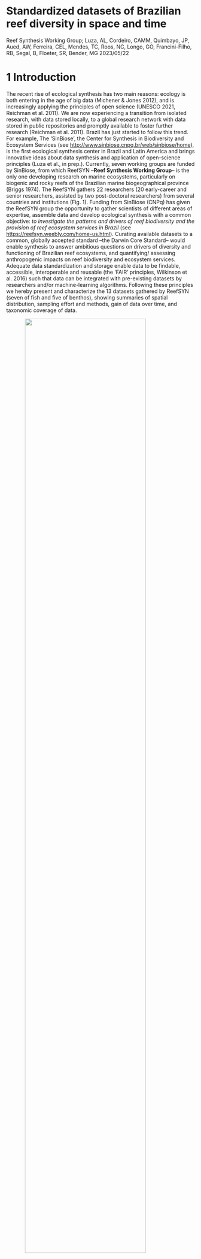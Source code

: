 Standardized datasets of Brazilian reef diversity in space and time
================
Reef Synthesis Working Group; Luza, AL, Cordeiro, CAMM, Quimbayo, JP,
Aued, AW, Ferreira, CEL, Mendes, TC, Roos, NC, Longo, GO,
Francini-Filho, RB, Segal, B, Floeter, SR, Bender, MG
2023/05/22

<!-- README.md is generated from README.Rmd. Please edit that file -->
<!-- badges: start -->
<!-- badges: end -->

# 1 Introduction

The recent rise of ecological synthesis has two main reasons: ecology is
both entering in the age of big data (Michener & Jones 2012), and is
increasingly applying the principles of open science (UNESCO 2021,
Reichman et al. 2011). We are now experiencing a transition from
isolated research, with data stored locally, to a global research
network with data stored in public repositories and promptly available
to foster further research (Reichman et al. 2011). Brazil has just
started to follow this trend. For example, The ‘SinBiose’, the Center
for Synthesis in Biodiversity and Ecosystem Services (see
<http://www.sinbiose.cnpq.br/web/sinbiose/home>), is the first
ecological synthesis center in Brazil and Latin America and brings
innovative ideas about data synthesis and application of open-science
principles (Luza et al., in prep.). Currently, seven working groups are
funded by SinBiose, from which ReefSYN –**Reef Synthesis Working
Group**– is the only one developing research on marine ecosystems,
particularly on biogenic and rocky reefs of the Brazilian marine
biogeographical province (Briggs 1974). The ReefSYN gathers 22
researchers (20 early-career and senior researchers, assisted by two
post-doctoral researchers) from several countries and institutions (Fig.
1). Funding from SinBiose (CNPq) has given the ReefSYN group the
opportunity to gather scientists of different areas of expertise,
assemble data and develop ecological synthesis with a common objective:
*to investigate the patterns and drivers of reef biodiversity and the
provision of reef ecosystem services in Brazil* (see
<https://reefsyn.weebly.com/home-us.html>). Curating available datasets
to a common, globally accepted standard –the Darwin Core Standard– would
enable synthesis to answer ambitious questions on drivers of diversity
and functioning of Brazilian reef ecosystems, and quantifying/ assessing
anthropogenic impacts on reef biodiversity and ecosystem services.
Adequate data standardization and storage enable data to be findable,
accessible, interoperable and reusable (the ‘FAIR’ principles, Wilkinson
et al. 2016) such that data can be integrated with pre-existing datasets
by researchers and/or machine-learning algorithms. Following these
principles we hereby present and characterize the 13 datasets gathered
by ReefSYN (seven of fish and five of benthos), showing summaries of
spatial distribution, sampling effort and methods, gain of data over
time, and taxonomic coverage of data.

<img src="README_files/figure-gfm/unnamed-chunk-1-1.png" width="80%" height="80%" style="display: block; margin: auto;" /><img src="README_files/figure-gfm/unnamed-chunk-1-2.png" width="80%" height="80%" style="display: block; margin: auto;" />
Fig. 1: Institutions (A) and research topics (B) explored by the ReefSYN
team members.

# 2 Methodology

## 2.1 Geographical and temporal coverage

From 2001 up to 2020, we gathered data on fish and benthic organisms
(e.g., algae, corals) in more 344 localities distributed throughout the
Brazilian coast and oceanic islands (Fig. 2, Tables 1 and 2). All these
data came from geographically replicated, large-scale and long-term
ecological monitoring research programs conducted over the last decades
in Brazil (SISBOTA-MAR, PELD-ILOC, Abrolhos Bank monitoring), and from
novel initiatives such as the monitoring of reef fish and benthos of Rio
Grande do Norte (e.g., Ross et al. 2019). The Brazilian marine
biogeographical province (Briggs, 1974; Floeter et al., 2008; Pinheiro
et al., 2018), located in Southwestern Atlantic, host reefs with mostly
turbid and nutrient-rich waters due to the sediment discharge from
several rivers that flow into the coast (Aued et al., 2018; Loiola et
al., 2019; Mies et al., 2020).Coral and rocky reefs are disposed along
more than 27 latitude degrees in the narrow continental shelf (0.91N to
27.6S latitude degrees; Fig. 3). These reefs are exposed to varied
temperature, productivity and salinity settings, producing a
north/northeast and south/southeast regionalization of the coastal
biodiversity (Cord et al., 2022; Pinheiro et al., 2018). Far from the
coast there are four oceanic islands, which host coralligenous and rocky
reefs, with high endemism levels, and a varied similarity in species
composition to that of coastal reefs (Cord et al., 2022; Pinheiro et
al., 2018). Recent analysis of spatially extensive benthic datasets
revealed clear-water reef communities occurring in the oceanic islands
and in oligotrophic waters from the Northeast region, whereas
turbid-water reef communities occurring throughout the coast (Santana et
al. 2023). The sampling effort available in the current datasets was not
evenly distributed in time. Indeed, since 2001, the number of samples
accumulated over time, as well as the number of sampled taxa (Fig. 2).
There was a notable increase in sampling effort after 2012-2013, which
is associated with the Sisbiota-Mar network, the increase in team
members, aggregation of datasets, and the total amount of financial
support derived from network cooperative efforts/partners. The
ProspeqMar project, for example, which has bioprospection and holobiotic
investigation objectives, has been an important contribution to network
maintenance from 2013 onwards. Notably, the cumulative number of
eventIDs (i.e. information associated with a sampling event–
i.e. something that occurs at a place and time– Darwin Core Task Group
(2009)) over time across the datasets show that i) there was an abrupt
increase in the number of eventIDs after 2013, mainly for benthos
(leveraged by the Sisbiota-Mar project (CNPq)), ii) large projects such
as Sisbiota-Mar and PELD ILOC have already made an effort to gather data
from previous initiatives (Krajewski & Floeter 2011), iii) there was a
nearly constant increase in the number of fish taxa over time. For
benthos, in contrast, there were years of constancy amid years of abrupt
increase in the number of identified taxa (Figs. 3 and 4), a delay
probably caused by the laboratory and computational work required to
identify these organisms.

<img src="README_files/figure-gfm/unnamed-chunk-2-1.png" width="100%" height="100%" style="display: block; margin: auto;" />
Fig. 2: Spatial distribution of fish (left) and benthos (right) sampling
sites per dataset.

## 2.2 Data description

The datasets described here represent different efforts to gather data
on reef fish and benthos along the Brazilian biogeographical province.
We hereby present 13 datasets, being eight of reef fish and five of
benthos. Three out of seven fish datasets and two out of five benthic
datasets are time series (Tables 1 and 2). The remaining datasets are
spatial snapshots (only one visit to a site) whose data were collected
over many years. There were a total of 23906 samples distributed
throughout the Brazilian biogeographic province (n=19969 for fish, and
n=3937) from 2001 to 2023. These samples were distributed in a total of
50 sites and 316 localities.

Table 1: Description of reef fish datasets.

| Dataset |         Sampling Protocol          | Samples (n) |     Scale     | Sampling area (m2) | Number of sites |    Latitude    |   Longitude    |   Years   |
|:-------:|:----------------------------------:|:-----------:|:-------------:|:------------------:|:---------------:|:--------------:|:--------------:|:---------:|
|    I    | Underwater visual survey - 20 x 2m |    4570     | Transect/plot |         40         |       20        |  -27.85, 0.92  | -48.52, -28.86 | 2001-2015 |
|   VI    |        Video plot - 2 x 1m         |     390     | Transect/plot |         2          |       12        |  -27.6, -0.87  | -48.39, -34.04 | 2009-2014 |
|   IV    | Underwater Visual Survey - 20 x 2m |    3480     | Transect/plot |         40         |        4        |  -20.53, 0.97  | -33.82, -28.86 | 2006-2019 |
|  VIII   | Underwater visual survey - 20 x 2m |     859     | Transect/plot |         40         |        7        |  -6.38, -4.72  | -36.7, -34.93  | 2016-2023 |
|    V    | Underwater visual survey - 20 x 2m |    1897     | Transect/plot |         40         |        9        | -27.84, -27.12 | -48.53, -48.33 | 2007-2021 |
|   III   | Underwater visual survey - 20 x 2m |    2159     | Transect/plot |         40         |        1        | -23.01, -22.96 | -42.04, -41.98 | 2003-2021 |
|   II    | Stationary visual survey - 4 x 2m  |    6422     | Transect/plot |         8          |        5        |  -18, -16.89   | -39.15, -38.65 | 2001-2014 |
|   VII   | Underwater visual survey - 20 x 2m |     330     | Transect/plot |         40         |        1        | -24.11, -24.1  | -45.71, -45.69 | 2013-2022 |

Table 2: number of sampling events of benthos sampling, per dataset.

| Dataset |       Sampling Protocol       | Samples (n) |   Scale    | Sampling area (m2) | Number of sites |    Latitude    |   Longitude    |   Years   |
|:-------:|:-----------------------------:|:-----------:|:----------:|:------------------:|:---------------:|:--------------:|:--------------:|:---------:|
|   XI    | Photoquadrats - 0.25 x 0.25 m |     345     | Plot/point |        0.06        |       15        |  -27.6, -0.87  | -48.39, -29.31 | 2010-2014 |
|    X    | Photoquadrats - 0.66 x 0.75 m |     24      | Plot/point |        0.50        |        7        |  -24.29, 0.92  | -46.18, -28.86 | 2008-2018 |
|   XII   |    Photoquadrats 50 X 50cm    |    2634     | Plot/point |        0.25        |        4        |  -20.52, 0.92  | -33.82, -29.32 | 2013-2019 |
|  XIII   | Photoquadrats - 0.25 x 0.25 m |     285     | Plot/point |        0.06        |        7        |  -6.38, -4.75  | -36.69, -34.93 | 2016-2017 |
|   IX    |  Photoquadrats - 0.5 x 0.5 m  |     54      | Plot/point |        0.66        |        7        | -17.98, -16.89 | -39.15, -38.66 | 2003-2014 |
|   IX    |   Photoquadrats - 1 X 0.7 m   |     595     | Plot/point |        0.66        |        7        | -17.98, -16.89 | -39.15, -38.66 | 2003-2014 |

<!-- badges: start -->
<!-- badges: end -->

<img src="README_files/figure-gfm/unnamed-chunk-5-1.png" width="100%" height="100%" style="display: block; margin: auto;" />
Fig. 3: The number of sampling events accumulated over time for fish
(top) and benthos (bottom). One sampling event consists, for example, on
one transect deployed into a locality. The vertical segments indicate
the year in which data included in each dataset started to be collected.
The horizontal bars depict the main funding sources as follows: dark
gray bar: Sisbiota, CNPq; light gray bar: PELD, CNPq; green bar:
ReefSYN, SinBiose CNPq.Databases: I: Fish communities from the Brazilian
province; II: Abrolhos Bank monitoring/time series; III: Arraial do Cabo
(Rio de Janeiro) monitoring/time series; IV: Oceanic islands’
monitoring/time series; V: Santa Catarina monitoring/time series; VI:
Trophic interactions along the Western Atlantic; VII: Alcatrazes
monitoring/time series; VIII: Rio Grande do Norte monitoring/time
series; IX: Benthic communities’ monitoring in Abrolhos Bank; X:
Extended benthic communities from the Brazilian province; XI: Benthic
communities from the Brazilian province; XII: Benthic communities’
monitoring/time series from oceanic islands; XIII: Benthic communities
from Rio Grande do Norte.

<img src="README_files/figure-gfm/unnamed-chunk-6-1.png" width="100%" height="100%" style="display: block; margin: auto;" />
Fig. 4: Trends in the number of scientific names accumulated over time
for fish (top) and benthos (bottom). The vertical segments depict the
year in which data included in each Dataset started to be collected. The
horizontal bars depict the formal funding as follows: dark gray bar:
Sisbiota, CNPq; light gray bar: PELD, CNPq; green bar: ReefSYN, SinBiose
CNPq. Databases: I: Fish communities from the Brazilian province; II:
Abrolhos Bank monitoring/time series; III: Arraial do Cabo (Rio de
Janeiro) monitoring/time series; IV: Oceanic islands’ monitoring/time
series; V: Santa Catarina monitoring/time series; VI: Trophic
interactions along the Western Atlantic; VII: Alcatrazes monitoring/time
series; VIII: Rio Grande do Norte monitoring/time series; IX: Benthic
communities’ monitoring in Abrolhos Bank; X: Extended benthic
communities from the Brazilian province; XI: Benthic communities from
the Brazilian province; XII: Benthic communities’ monitoring/time series
from oceanic islands; XIII: Benthic communities from Rio Grande do
Norte.

# 2.3 Data sources and sampling protocol

## 2.3.1 Reef fish datasets

### 2.3.1.1 Dataset I: Fish communities from the Brazilian province

This dataset, used by Morais et al. (2017), includes fish counts and
size estimates in 4,570 transects distributed over 137 localities in 20
different sites spanning from 0° to 27°S latitude degrees (including
oceanic islands). Sampling descriptors include *Observer ID*, *site
depth*, and *date*. The geographical information (coordinates) is
indicated here at the site level (i.e., represents a set of replicates
of transects in a given time and place). The method used to sample fish
was underwater visual census (UVC) with 20 × 2m in dimension, and
samples were obtained in the austral summer from 2007 to 2011. Strip
transects performed by free or scuba diving, during which the diver
unwound a tape while identifying, counting and estimating the total
length (LT, cm) of non-cryptic fishes \>10 cm. And, while retracting the
tape, following the same procedure for benthic-associated non-cryptic
fishes \<10 cm and cryptic species (see Morais et al. 2017 for more
details). The dataset also includes data from Krajewski & Floeter
(2011).

### 2.3.1.2 Dataset II: Abrolhos Bank monitoring/time series

Fish assemblage data from the Abrolhos Bank was collected by Ronaldo
Francini-Filho from 2001 to 2014. The dataset here includes samples of
five sites and 28 localities nested within sites but not evenly
distributed in space.. The variables in this dataset are related to the
description of fish identification and abundance, measured at stationary
visual censuses (4 x 2m, 5 min). Depth of sampling varied among sites
and ranged between 2 and 15m. Benthic communities assessments were
completed at the same sites, localities and depths of fish stationary
censuses, using either point-intersect technique (four 10m-transects in
each depth and locality) or photo quadrats (10 quadrats, 0.7m2).

### 2.3.1.3 Dataset III: Arraial do Cabo (Rio de Janeiro) monitoring/time series

The data were collected by the [LECAR team](https://www.lecar.uff.br/)
from 2003 to 2021, but were annually collected only from 2014 to 2021 at
four of the 21 sites monitored. All other sites were sampled
opportunistically. Dataset includes fish species, size and abundance
recorded at 40m2 (20x2m) belt-transects in rocky reefs in Arraial do
Cabo, Rio de Janeiro. Transects were laid at different depths at,
approximately, 5m intervals according to local maximum depths, ranging
from 1 to 25m deep. Samples include data from two distinct oceanographic
domains present locally, one under strong influence of seasonal
upwelling, and another with indirect influence of the upwelling.

### 2.3.1.4 Dataset IV: Oceanic islands’ monitoring/time series

Dataset of fish recorded in the four oceanic islands of Brazil: Fernando
de Noronha Archipelago, Rocas’ Atoll, Trindade Island and Martiz Vaz
Archipelago, and Saint Peter and Saint Paul’s Archipelago. Data were
collected from 2013 to 2019, organized by Juan Quimbayo, Thiago Silveira
and Cesar Cordeiro (PELD-ILOC team) and is curated by Cesar Cordeiro.
The method used to sample fish was the underwater visual census (UVC).
These data were generated by the team of applying the same UVS protocol
(20 x 2m strip transect) described above and used by Morais et
al. (2017). Transects were laid at different depths at 5m intervals
according to local maximum depths, ranging from 3 to 25m deep.

### 2.3.1.5 Dataset V: Santa Catarina monitoring/time series

The data was collected yearly by the [LBMM team](https://lbmm.ufsc.br/),
from 2007 to 2021. Dataset includes fish species, size and abundance
recorded at 40m2 (20x2m) belt-transects in nine sites along the Santa
Catarina state coastal area. Transects were laid at different depths at,
approximately, 5m intervals according to local maximum depths, ranging
from 1 to 25m deep (Quimbayo et al. 2022).

### 2.3.1.6 Dataset VI: Trophic interactions along the Western Atlantic

This dataset, used by Longo et al. (2019), includes records of feeding
behavior of fish over the benthic community, as well interactions among
fish. These data were obtained with 1,133 unique videoplots deployed in
70 localities from 17 different sites spanning 61 degrees of latitude,
from 34°N to 27°S. Sampling descriptors include *recording time*,
*date*, *depth*, and *observed ID*. At each site, static videos were
replicated at 2 × 1 m areas positioned haphazardly on the reefs, with
5–10 m between replicates. Feeding pressure was estimated as the product
of the number of bites taken and the body mass (in kilograms) of the
fish, accounting for body size variation. Individual biomass was
obtained through length–weight relationships from the literature (Froese
& Pauly, 2016).

### 2.3.1.7 Dataset VII: Alcatrazes monitoring/time series

This dataset has been collected through the collective effort among
Instituto Chico Mendes, Centro de Biologia Marinha, Universidade de São
Paulo (CEBIMar/USP), LECAR and LBMM teams. The Alcatrazes Archipelago
(AA) is located 36 km offshore the Northern Coast of São Paulo State,
Brazil (24°06’03” S, 45°41’25” W; Fig. 1). This archipelago is composed
of one main island and 13 rocky outcrops of different size, making up 73
ha of land. The Alcatrazes monitoring program started 2013 until present
and has aimed to monitor reef fish assemblages using belt transects
(underwater visual surveys of 40 m2 (20 - 2m transects). A total of 113
species were recorded (109 identified at the level of species and four
at the level of genus) along 325 plots (belt transects). In each
transect, the divers identified, counted, and estimated the total length
(TL) of all fish species observed within a belt transect.

### 2.3.1.8 Dataset VIII: Rio Grande do Norte monitoring/time series

Data collected by Guilherme Longo and Natália C Roos in Rio Grande do
Norte, based on fishes and benthos collected in the same spatial unit. A
transect of 20x2m was used to record fishes, they also deployed 10 photo
quadrats to register benthic organisms. Data have been collected yearly
since 2016, at depths ranging from 1 to 28 m according to local depth.
These data were used in a publication by Natalia Roos [Roos et
al. 2019](https://www.int-res.com/prepress/m13005.html).

## 2.3.2 Benthic datasets

### 2.3.2.1 Dataset IX: Benthic communities’ monitoring in Abrolhos Bank

A mosaic of 15 high-resolution digital images totaling 0.7 m2
constituted each sample. Quadrats were permanently delimited by fixed
metal pins and set at random distances along a 20–50 m axis on the tops
of reef pinnacles. Relative coral cover was estimated through the
identification of organisms below 300 randomly distributed points per
quadrat (i.e., 20 points per photograph) using the Coral Point Count
with Excel Extensions software (Kohler and Gill, 2006). The counts of
benthic organisms were converted to percentages.

### 2.3.2.2 Dataset X: Extended benthic communities from the Brazilian province

This dataset was compiled by Erika Santana, Anaíde Aued, and Ronaldo
Francini-Filho, and consists of data on benthic organisms sampled in
photo quadrats deployed in several sites disposed along the coast and
oceanic islands. This dataset is complementary to the dataset of Aued et
al. (2018). Following the imaging register, image processing was done
using the Coral Point Count with Excel extensions software (CPCe v. 4.1)
(Kohler and Gill, 2006). Benthic organisms were identified at different
taxonomic levels (morphotype, species, order). Morphotypes were adapted
from Steneck and Dethier (1994) in which algae are grouped according to
morpho-anatomical characteristics. However, morphotype, bare substrate,
sediment, lost information (shade, quadrat, tape) and turf were not
included in the data because they do not represent taxonomic entities in
which DwC standards are based. The dataset originally had environmental
descriptors such as *site depth*, *month* and *year*, which were
adequate here using DwC standards. This dataset was combined with the
dataset of Aued et al. (2018) in the analysis of Santana et al. (2023).
For dataset including benthic cover categories not included here, please
contact data providers.

### 2.3.2.3 Dataset XI: Benthic communities from the Brazilian province

includes site-level cover information of ~100 benthic taxa from 3,855
photo quadrats deployed in 40 localities from 15 different sites,
spanning 0° to 27°S latitude degrees. The sampling sites indicated here
are the same from Morais et al. (2017). Benthic organisms were
identified at the lowest possible taxonomic level (i.e., morphotype,
species, order) according to constraints related to image
identification. Image processing was done using the Coral Point Count
with Excel extensions software (CPCe v. 4.1) (Kohler and Gill, 2006),
with the exception of data from Trindade island which was analysed using
the photoQuad software (Trygonis & Sini, 2012). Bare substrate,
sediment, lost information (shade, quadrat, tape) and turf were not
included in the data because they do not represent taxonomic entities in
which DwC standards are based. Sampling descriptors include *photo
quadrat ID*, *site depth*, *date* or *year* and, for some samples,
*observer ID.* The geographical information is indicated at the site
level. Six to twenty 2x1m horizontal surfaces of reef area on each depth
strata were haphazardly selected for taking photo quadrats (25 x 25 cm)
and characterized the benthic community. Each 2x1m area was set, at
least, two meters apart from each other and considered as independent
sample units.

### 2.3.2.4 Dataset XII: Benthic communities’ monitoring/time series from oceanic islands

Dataset of benthic communities recorded in the four oceanic islands of
Brazil: Fernando de Noronha Archipelago, Rocas’ Atoll, Trindade Island
and Martin Vaz Archipelago, and Saint Peter and Saint Paul’s
Archipelago. These data were collected from 2013 to 2022, organized by
Thiago Silveira and Cesar Cordeiro (PELD-ILOC team) and curated by Cesar
Cordeiro. These data were generated by the team of [PELD ILOC
project](http://peldiloc.sites.ufsc.br/), and are still being sampled
annually. As the images from 2020 to 2022 are still under analysis,
these data were not included here. The method for registering the
benthic community included three to six fixed transects (20 m) parallel
to the coastline placed at 2 m intervals. Ten to 11 (50 × 50 cm) photo
quadrats were taken at each transect in each year and locality from 2013
to 2019. Following the imaging register, image processing was done using
the Coral Point Count with Excel extensions software (CPCe v. 4.1)
(Kohler and Gill, 2006). This stage consisted on the identification of
major taxonomic, morpho-anatomical benthic groups and the estimation of
their relative cover in samples. Bare substrate, sediment, lost
information (shade, quadrat, tape), morpho-anatomical benthic groups and
turf were not included in the data because they do not represent
taxonomical entities in which DwC standards are based. Software analysis
were performed by overlaying 50 random points on each image and
identifying the organisms immediately below each point details (details
in Zamoner et al. 2021).

### 2.3.2.4 Dataset XIII: Benthic communities from Rio Grande do Norte

See 2.3.1.4

# 2.4 Data management and standardization

We strive to standardize data and follow the FAIR principles of data
science – i.e. data should be “findable”, “accessible”, “interoperable”,
and “reusable” (Wilkinson et al., 2016). Data holders supplied their
datasets to the database managers in digital format (e.g., spreadsheets,
csv files). The datasets were predominantly managed in the R Programming
Environment (R Core Team 2022).

# 2.5 Data structure

All datasets are available as a Darwin Core Archive (DwC-A), and all
fields were named compliant with Darwin Core (DwC) standards (TDWG,
2015), which includes an event core (event sampling data), occurrence
(taxonomic data), and extended measurement or fact (environmental
variables and taxa counts or cover) (Fig. 5).

<img src="dataStructure.png" width="75%" height="75%" style="display: block; margin: auto;" />
Fig. 5: ReefSYN data structure following the Darwin Core Standard.
Dataset codes in Tables 1 and 2.

# 2.6 Quality assurance/quality control procedures

- The name of all taxa were checked against the WoRMS database, using
  the R package “worrms” (World Register of Marine Species (WoRMS,
  2022)). Thus, valid scientific names were called
  “scientificNameAccepted” following the DwC standard.
- Samples were always collected by researchers or trained students.
- Sampling methods are broadly used and accepted worldwide.
- Data were checked by two data managers (A.L. Luza, C. Cordeiro) and
  questions were sent to data owners whenever necessary. The data owners
  are listed in the Author contributions’ section. Overall, main
  inconsistencies found in the datasets (and solved by contacting the
  data owners) were related with 1) region names; 2) locality names; 3)
  site names; 4) different IDs of unique sampling events; 5) format of
  sampling day, month and year; 6) Missing sampling day, month, year; 7)
  lack of geographical information; 8) misspelling of species names; 9)
  sampling unit identity (e.g., one video plot, photoquadrat).
- Data owners shared Microsoft Excel spreadsheets (“.csv”, “.xlsx”),
  often containing data in a wide format. Most data were transformed
  into a long format, organized, standardized (following the DwC
  standard) and processed using the R Programming Environment (R Core
  Team, 2022). Some modifications that could not be easily done in R,
  regarding the splitting of sample IDs, were done in Microsoft Excel.
  It consisted in dealing with eventIDs separated by different
  separators (“ \_ “,” . ” , …) and we used Excel to have more control
  on what information to get. R routines (scripts) are available at
  GitHub, together with the raw data.
- Softwares used to identify benthos were cited in the description of
  each dataset so the data user is aware of them.

# 2.7 Taxonomic coverage

General taxonomic coverage description

The seven fish datasets comprise the description of the occurrence of
307 taxa from 173 genera, 69 families and 2 classes, being them
TeleosteiandElasmobranchii. The five benthic datasets comprise the
description of the occurrence of 82 taxa, 82 genera, 68 families, 15
classes, and 4 kingdoms, being them Plantae, Animalia, Bacteria,
Chromista. Because the photographic identification does not always allow
the species level identification, the number of genera and families are
comparatively high relative to species richness. In general, the
datasets with a large spatial coverage (datasets I and X from
SISBIOTA-Mar project) showed higher taxa richness in comparison with
local monitoring (datasets IV and XI) (Fig. 6).

<img src="README_files/figure-gfm/unnamed-chunk-8-1.png" width="100%" height="100%" style="display: block; margin: auto;" />
Fig. 6: Taxa richness according to taxonomic classification in each
dataset. Column labels denote different reef fish and benthos datasets
(see Fig. 5).

# 2.8 Taxonomic coverage per dataset

## 2.8.1 Fish

*Taxonomic ranks*

Kingdom: Animalia, NA

Phylum: Chordata, NA

Class: Elasmobranchii, Teleostei, NA

Orders: Acanthuriformes, Acropomatiformes, Albuliformes, Anguilliformes,
Aulopiformes, Batrachoidiformes, Beloniformes, Blenniiformes,
Callionymiformes, Carangaria incertae sedis, Carangiformes,
Carcharhiniformes, Centrarchiformes, Clupeiformes, Dactylopteriformes,
Eupercaria incertae sedis, Gobiesociformes, Gobiiformes,
Holocentriformes, Kurtiformes, Lophiiformes, Mugiliformes, Mulliformes,
Myliobatiformes, Orectolobiformes, Ovalentaria incertae sedis,
Perciformes, Pleuronectiformes, Rhinopristiformes, Scombriformes,
Syngnathiformes, Tetraodontiformes, Torpediniformes, NA

Families: Acanthuridae, Albulidae, Antennariidae, Apogonidae,
Aulostomidae, Balistidae, Batrachoididae, Belonidae, Blenniidae,
Bothidae, Callionymidae, Carangidae, Carcharhinidae, Centropomidae,
Chaenopsidae, Chaetodontidae, Cirrhitidae, Dactylopteridae, Dasyatidae,
Diodontidae, Dorosomatidae, Echeneidae, Engraulidae, Ephippidae,
Fistulariidae, Gerreidae, Ginglymostomatidae, Gobiesocidae, Gobiidae,
Grammatidae, Gymnuridae, Haemulidae, Hemiramphidae, Holocentridae,
Kyphosidae, Labridae, Labrisomidae, Lutjanidae, Malacanthidae,
Microdesmidae, Monacanthidae, Mugilidae, Mullidae, Muraenidae,
Myliobatidae, Narcinidae, Ogcocephalidae, Ophichthidae, Opistognathidae,
Ostraciidae, Pempheridae, Pinguipedidae, Pomacanthidae, Pomacentridae,
Pomatomidae, Priacanthidae, Rachycentridae, Rhinobatidae, Scaridae,
Sciaenidae, Scombridae, Scorpaenidae, Serranidae, Sparidae,
Sphyraenidae, Syngnathidae, Synodontidae, Tetraodontidae,
Tripterygiidae, NA

Genus: Ablennes, Abudefduf, Acanthistius, Acanthostracion, Acanthurus,
Aetobatus, Ahlia, Albula, Alectis, Alphestes, Aluterus, Amblycirrhitus,
Amphichthys, Anchoviella, Anisotremus, Antennarius, Apogon, Archosargus,
Arcos, Astrapogon, Aulostomus, Azurina, Balistes, Bathygobius, Belone,
Bodianus, Bothus, Brachygenys, Calamus, Callionymus, Cantherhines,
Canthidermis, Canthigaster, Caranx, Carcharhinus, Centropomus,
Centropyge, Cephalopholis, Chaetodipterus, Chaetodon, Chilomycterus,
Chloroscombrus, Choranthias, Chromis, Clepticus, Coryphopterus,
Cosmocampus, Cryptotomus, Ctenogobius, Dactylopterus, Dasyatis,
Decapterus, Dermatolepis, Diapterus, Diodon, Diplectrum, Diplodus,
Doratonotus, Dules, Echeneis, Echidna, Elacatinus, Elagatis,
Emblemariopsis, Enchelycore, Engraulis, Enneanectes, Entomacrodus,
Epinephelus, Equetus, Eucinostomus, Eugerres, Euthynnus, Fistularia,
Gerres, Ginglymostoma, Gnatholepis, Gobioclinus, Gobiosoma,
Goblioclinus, Gramma, Gymnothorax, Gymnura, Haemulon, Halichoeres,
Harengula, Hemiramphus, Heteropriacanthus, Hippocampus, Holacanthus,
Holocentrus, Hypanus, Hypleurochilus, Hyporthodus, Hypsoblennius,
Kyphosus, Labrisomus, Lactophrys, Lutjanus, Malacanthus, Malacoctenus,
Melichthys, Micrognathus, Microgobius, Microspathodon, Mugil,
Mulloidichthys, Mullus, Muraena, Mycteroperca, Myliobatis, Myrichthys,
Myripristis, Narcine, Negaprion, Nicholsina, Ocyurus, Odontoscion,
Ogcocephalus, Ophichthus, Ophioblennius, Opistognathus, Orthopristis,
Pagrus, Parablennius, Paraclinus, Paranthias, Pareques, Pempheris,
Phaeoptyx, Pinguipes, Platybelone, Plectrypops, Pomacanthus, Pomatomus,
Porichthys, Priacanthus, Prognathodes, Pronotogrammus, Pseudobatos,
Pseudocaranx, Pseudupeneus, Ptereleotris, Rachycentron, Rhinobatos,
Rhomboplites, Rypticus, Sardinella, Sargocentron, Scartella, Scarus,
Scomberomorus, Scorpaena, Scorpaenodes, Selar, Selene, Seriola,
Serranus, Sparisoma, Sphoeroides, Sphyraena, Starksia, Stegastes,
Stephanolepis, Strongylura, Synodus, Thalassoma, Trachinotus, Upeneus,
Uraspis, Xyrichtys, Zapteryx, NA

Species: Ablennes hians, Abudefduf saxatilis, Acanthistius brasilianus,
Acanthostracion polygonium, Acanthostracion quadricornis, Acanthurus
bahianus, Acanthurus chirurgus, Acanthurus coeruleus, Acanthurus
monroviae, Aetobatus narinari, Ahlia egmontis, Albula vulpes, Alectis
ciliaris, Alphestes afer, Aluterus monoceros, Aluterus scriptus,
Amblycirrhitus pinos, Amphichthys cryptocentrus, Anchoviella
lepidentostole, Anisotremus moricandi, Anisotremus surinamensis,
Anisotremus virginicus, Antennarius multiocellatus, Apogon americanus,
Apogon pseudomaculatus, Archosargus probatocephalus, Archosargus
rhomboidalis, Arcos rhodospilus, Astrapogon puncticulatus, Aulostomus
maculatus, Aulostomus strigosus, Azurina multilineata, Balistes
capriscus, Balistes vetula, Bathygobius soporator, Belone belone,
Bodianus insularis, Bodianus pulchellus, Bodianus rufus, Bothus lunatus,
Bothus ocellatus, Brachygenys chrysargyreum, Calamus calamus, Calamus
penna, Callionymus bairdi, Cantherhines macrocerus, Cantherhines pullus,
Canthidermis maculata, Canthidermis sufflamen, Canthigaster figueiredoi,
Caranx bartholomaei, Caranx crysos, Caranx hippos, Caranx latus, Caranx
lugubris, Caranx ruber, Carcharhinus perezi, Carcharhinus perezii,
Centropomus parallelus, Centropomus undecimalis, Centropyge
aurantonotus, Cephalopholis fulva, Chaetodipterus faber, Chaetodon
ocellatus, Chaetodon sedentarius, Chaetodon striatus, Chilomycterus
reticulatus, Chilomycterus spinosus, Chloroscombrus chrysurus,
Choranthias salmopunctatus, Chromis flavicauda, Chromis jubauna, Chromis
limbata, Chromis scotti, Clepticus brasiliensis, Coryphopterus dicrus,
Coryphopterus glaucofraenum, Coryphopterus thrix, Cosmocampus
albirostris, Cryptotomus roseus, Ctenogobius saepepallens, Dactylopterus
volitans, Decapterus macarellus, Decapterus punctatus, Dermatolepis
inermis, Diapterus auratus, Diodon holocanthus, Diodon hystrix,
Diplectrum formosum, Diplectrum radiale, Diplodus argenteus, Doratonotus
megalepis, Dules auriga, Echeneis naucrates, Echidna catenata,
Elacatinus figaro, Elacatinus phthirophagus, Elacatinus pridisi,
Elagatis bipinnulata, Emblemariopsis signifer, Enchelycore anatina,
Enchelycore carychroa, Enchelycore nigricans, Engraulis anchoita,
Enneanectes altivelis, Enneanectes smithi, Epinephelus adscensionis,
Epinephelus itajara, Epinephelus marginatus, Epinephelus morio, Equetus
lanceolatus, Eucinostomus argenteus, Eucinostomus lefroyi, Eucinostomus
melanopterus, Eugerres brasilianus, Euthynnus alletteratus, Fistularia
petimba, Fistularia tabacaria, Gerres cinereus, Ginglymostoma cirratum,
Gnatholepis thompsoni, Gobioclinus kalisherae, Gobiosoma hemigymnum,
Goblioclinus kalisherae, Gramma brasiliensis, Gymnothorax funebris,
Gymnothorax miliaris, Gymnothorax mordax, Gymnothorax moringa,
Gymnothorax vicinus, Gymnura altavela, Haemulon atlanticus, Haemulon
aurolineatum, Haemulon chrysargyreum, Haemulon melanurum, Haemulon
parra, Haemulon plumierii, Haemulon squamipinna, Haemulon steindachneri,
Halichoeres bivittatus, Halichoeres brasiliensis, Halichoeres
dimidiatus, Halichoeres maculipinna, Halichoeres penrosei, Halichoeres
poeyi, Halichoeres radiatus, Halichoeres rubrovirens, Halichoeres
sazimai, Harengula clupeola, Harengula jaguana, Hemiramphus
brasiliensis, Heteropriacanthus cruentatus, Hippocampus reidi,
Holacanthus ciliaris, Holacanthus tricolor, Holocentrus adscensionis,
Hypanus berthalutzae, Hypanus berthalutzea, Hypanus marianae,
Hypleurochilus brasil, Hypleurochilus fissicornis, Hypleurochilus
pseudoaequipinnis, Hyporthodus niveatus, Hypsoblennius invemar, Kyphosus
bigibbus, Kyphosus cinerascens, Kyphosus sectatrix, Kyphosus vaigiensis,
Labrisomus cricota, Labrisomus nuchipinnis, Lactophrys trigonus,
Lutjanus alexandrei, Lutjanus analis, Lutjanus apodus, Lutjanus
cyanopterus, Lutjanus griseus, Lutjanus jocu, Lutjanus synagris,
Malacanthus plumieri, Malacoctenus brunoi, Malacoctenus delalandii,
Malacoctenus lianae, Malacoctenus triangulatus, Malacoctenus zaluari,
Melichthys niger, Micrognathus crinitus, Microgobius carri,
Microspathodon chrysurus, Mugil curema, Mulloidichthys martinicus,
Mullus argentinae, Muraena melanotis, Muraena pavonina, Muraena
retifera, Mycteroperca acutirostris, Mycteroperca bonaci, Mycteroperca
interstitialis, Mycteroperca marginata, Mycteroperca microlepis,
Mycteroperca venenosa, Myliobatis goodei, Myrichthys breviceps,
Myrichthys ocellatus, Myripristis jacobus, Narcine brasiliensis,
Negaprion brevirostris, Nicholsina collettei, Nicholsina usta, Ocyurus
chrysurus, Odontoscion dentex, Ogcocephalus vespertilio, Ophichthus
ophis, Ophioblennius atlanticus, Ophioblennius macclurei, Ophioblennius
trinitatis, Opistognathus aurifrons, Orthopristis ruber, Pagrus pagrus,
Parablennius marmoreus, Parablennius pilicornis, Paraclinus spectator,
Paranthias furcifer, Pareques acuminatus, Pempheris schomburgkii,
Phaeoptyx pigmentaria, Pinguipes brasilianus, Platybelone argalus,
Plectrypops retrospinis, Pomacanthus arcuatus, Pomacanthus paru,
Pomatomus saltatrix, Porichthys porosissimus, Priacanthus arenatus,
Prognathodes brasiliensis, Prognathodes guyanensis, Prognathodes
marcellae, Prognathodes obliquus, Pronotogrammus martinicensis,
Pseudobatos horkelii, Pseudocaranx dentex, Pseudupeneus maculatus,
Ptereleotris randalli, Rachycentron canadum, Rhomboplites aurorubens,
Rypticus bistrispinus, Rypticus saponaceus, Sardinella brasiliensis,
Sargocentron bullisi, Scartella cristata, Scarus trispinosus, Scarus
zelindae, Scomberomorus brasiliensis, Scomberomorus maculatus,
Scomberomorus regalis, Scorpaena brachyptera, Scorpaena brasiliensis,
Scorpaena dispar, Scorpaena isthmensis, Scorpaena plumieri, Scorpaenodes
caribbaeus, Selar crumenophthalmus, Selene setapinnis, Selene vomer,
Seriola dumerili, Seriola lalandi, Seriola rivoliana, Serranus aliceae,
Serranus atricauda, Serranus atrobranchus, Serranus baldwini, Serranus
flaviventris, Serranus phoebe, Sparisoma amplum, Sparisoma axillare,
Sparisoma frondosum, Sparisoma radians, Sparisoma rocha, Sparisoma
tuiupiranga, Sparisoma viride, Sphoeroides greeleyi, Sphoeroides
spengleri, Sphoeroides testudineus, Sphyraena barracuda, Sphyraena
borealis, Sphyraena guachancho, Sphyraena picudilla, Sphyraena tome,
Starksia brasiliensis, Stegastes fuscus, Stegastes pictus, Stegastes
rocasensis, Stegastes sanctipauli, Stegastes variabilis, Stephanolepis
hispidus, Strongylura marina, Strongylura timucu, Synodus foetens,
Synodus intermedius, Synodus synodus, Thalassoma noronhanum, Trachinotus
falcatus, Trachinotus goodei, Trachinotus ovatus, Upeneus parvus,
Uraspis secunda, Xyrichtys novacula, Zapteryx brevirostris

## 2.8.2 Benthos

*Taxonomic ranks*

Kingdom: Animalia, Bacteria, Chromista, Plantae

Phylum: Annelida, Arthropoda, Bryozoa, Chlorophyta, Chordata, Cnidaria,
Cyanobacteria, Echinodermata, Mollusca, Ochrophyta, Porifera, Rhodophyta

Class: Anthozoa, Ascidiacea, Asteroidea, Bivalvia, Demospongiae,
Echinoidea, Florideophyceae, Gymnolaemata, Homoscleromorpha, Hydrozoa,
Ophiuroidea, Phaeophyceae, Polychaeta, Thecostraca, Ulvophyceae, NA

Orders: Actiniaria, Agelasida, Amphilepidida, Anthoathecata,
Aplousobranchia, Bryopsidales, Camarodonta, Ceramiales, Cheilostomatida,
Chondrillida, Cladophorales, Clionaida, Corallinales, Dasycladales,
Diadematoida, Dictyoceratida, Dictyotales, Ectocarpales, Fucales,
Gelidiales, Gigartinales, Halymeniales, Haplosclerida,
Homosclerophorida, Leptothecata, Malacalcyonacea, Nemaliales,
Peyssonneliales, Phlebobranchia, Poecilosclerida, Rhodymeniales,
Sabellida, Scleractinia, Stolidobranchia, Suberitida, Ulvales,
Verongiida, Zoantharia, NA

Families: Agariciidae, Agelasidae, Aglaopheniidae, Aplysinidae,
Ascidiidae, Astrangiidae, Astrocoeniidae, Bryopsidaceae,
Callyspongiidae, Carijoidae, Caulerpaceae, Champiaceae, Chondrillidae,
Cladophoraceae, Clionaidae, Codiaceae, Corallinaceae, Crambeidae,
Cystocloniaceae, Dasycladaceae, Dendrophylliidae, Diadematidae,
Dictyotaceae, Didemnidae, Echinometridae, Faviidae, Galaxauraceae,
Gelidiaceae, Gelidiellaceae, Gorgoniidae, Halimedaceae, Halymeniaceae,
Irciniidae, Lithophyllaceae, Lomentariaceae, Meandrinidae,
Mesophyllumaceae, Microcionidae, Milleporidae, Montastraeidae,
Nephtheidae, Niphatidae, Ophiotrichidae, Paramuriceidae, Parazoanthidae,
Petrosiidae, Peyssonneliaceae, Plakinidae, Plexaurellidae, Plexauridae,
Pocilloporidae, Poritidae, Pterogorgiidae, Rhizangiidae, Rhodomelaceae,
Sargassaceae, Schizoporellidae, Scytosiphonaceae, Serpulidae,
Sertulariidae, Siphonocladaceae, Sphenopidae, Styelidae, Suberitidae,
Ulvaceae, Valoniaceae, Wrangeliaceae, Zoanthidae, NA

Genus: Agaricia, Agelas, Aiolochroia, Amphimedon, Amphiroa, Aplysina,
Astrangia, Botrylloides, Bryopsis, Callyspongia, Canistrocarpus,
Carijoa, Caulerpa, Chaetomorpha, Champia, Chondrilla, Cladophora,
Clathria, Cliona, Codium, Colpomenia, Diadema, Dictyopteris,
Dictyosphaeria, Dictyota, Didemnum, Digenea, Echinometra, Favia,
Galaxaura, Gelidiella, Gelidiopsis, Gelidium, Halimeda, Halymenia,
Heterogorgia, Hypnea, Idiellana, Ircinia, Jania, Laurencia, Leptogorgia,
Lobophora, Macrorhynchia, Madracis, Meandrina, Mesophyllum, Millepora,
Monanchora, Montastraea, Muricea, Muriceopsis, Mussismilia, Neomeris,
Neospongodes, Ophiothela, Padina, Palythoa, Parazoanthus, Peyssonnelia,
Phallusia, Phyllogorgia, Plakinastrella, Plexaurella, Porites,
Protopalythoa, Pseudosuberites, Sargassum, Schizoporella, Siderastrea,
Stephanocoenia, Stypopodium, Tricleocarpa, Trididemnum, Tubastraea,
Udotea, Ulva, Valonia, Verongula, Wrangelia, Xestospongia, Zoanthus, NA

Species: Agaricia agaricites, Agaricia fragilis, Agaricia humilis,
Agelas dispar, Aiolochroia crassa, Aplysina fulva, Aplysina lactuca,
Aplysina lacunosa, Astrangia rathbuni, Astrangia solitaria, Botrylloides
nigrum, Bryopsis pennata, Callyspongia vaginalis, Canistrocarpus
cervicornis, Carijoa riisei, Caulerpa cupressoides, Caulerpa mexicana,
Caulerpa racemosa, Caulerpa verticillata, Champia parvula, Chondrilla
nucula, Cliona delitrix, Codium intertextum, Colpomenia sinuosa, Diadema
antillarum, Dictyopteris jolyana, Dictyopteris justii, Dictyopteris
plagiogramma, Dictyosphaeria versluysii, Dictyota menstrualis, Dictyota
mertensii, Didemnum perlucidum, Digenea simplex, Echinometra lucunter,
Favia gravida, Gelidiella acerosa, Gelidium floridanum, Gelidium
pusillum, Halimeda discoidea, Halimeda opuntia, Hypnea musciformis,
Idiellana pristis, Ircinia felix, Ircinia strobilina, Lobophora
variegata, Macrorhynchia philippina, Madracis decactis, Meandrina
brasiliensis, Meandrina braziliensis, Mesophyllum erubescens, Millepora
alcicornis, Millepora braziliensis, Millepora nitida, Monanchora
arbuscula, Monanchora brasiliensis, Montastraea cavernosa, Muricea
flamma, Muriceopsis sulphurea, Mussismilia braziliensis, Mussismilia
harttii, Mussismilia hispida, Mussismilia leptophylla, Neomeris
annulata, Neospongodes atlantica, Ophiothela mirabilis, Palythoa
caribaeorum, Palythoa grandiflora, Palythoa variabilis, Phallusia nigra,
Phyllogorgia dilatata, Plakinastrella microspiculifera, Plexaurella
grandiflora, Plexaurella regia, Porites astreoides, Porites branneri,
Stephanocoenia intersepta, Tricleocarpa cylindrica, Valonia ventricosa,
Verongula gigantea, Verongula rigida, Xestospongia muta, Zoanthus
sociatus

# 3 Data availability

These data are published under CC BY-NC licence. “Policy of data sharing
and use” can be found in the ReefSYN Organization in Github (available
[here::here](https://github.com/Sinbiose-Reefs/reefsyn_site/blob/master/DataPolicy_SINBIOSE.pdf)).
Data embargo goes up to **January 2024**, one year after the end of
ReefSYN funding.

# 4 Potential use and conclusions

Develop this. Mention the objectives of published and ongoing papers.

# Author contributions

AL Luza and CAMM Cordeiro standardized the data to the DwC Standard.
Data holders: CAMM Cordeiro, AW Aued, CEL Ferreira, T Mendes, N Roos, GO
Longo, RB Francini-Filho, SR Floeter.

# Competing interests

The authors have no competing interest to declare.

# Disclaimer

Embargo for fish dataset III (Time series of Arraial do Cabo, Rio de
Janeiro)

# Permits

Data were collected following Brazilian government legislation. This
includes authorization to the SISBIOTA-Mar project to assess images of
the benthic communities along the Brazilian reefs, under the permits \#
06/2012 (Parcel do Manuel Luis; SEMA-MA), \# 29953–1 (Rocas Atoll;
ICMBio/ MMA—Brazilian Ministry of Environment), \# 29687–2 (Fernando de
Noronha; ICMBio/ MMA—Brazilian Ministry of Environment), \# 32145–1
(Costa dos Corais, ICMBio/ MMA—Brazilian Ministry of Environment), \#
22637 (Abrolhos, ICMBio/ MMA—Brazilian Ministry of Environment), \#
4416–1 (Trindade Island, ICMBio/ MMA—Brazilian Ministry of Environment),
\# 37869 (Alcatrazes, ICMBio/ MMA—Brazilian Ministry of Environment), \#
21422 (Florianópolis Norte, ICMBio/ MMA—Brazilian Ministry of
Environment), and for RN Maracajaú (APA dos Recifes de Corais,
IDEMA-RN).

# Acknowledgements

Students and researchers that collected the data. ReefSYN was supported
by the Center for Synthesis in Biodiversity and Ecosystem Services
\[SinBiose\] (CNPq). Thiago Silveira (PELD-ILOC team)

# Financial support

This project is funded by the Center for Synthesis in Biodiversity and
Ecosystem Services [SinBiose](http://www.sinbiose.cnpq.br/web/sinbiose)
(CNPq \#442417/2019-5, granted to MGB). The center is part of the
National Council for Scientific and Technological Development (*Conselho
Nacional de Desenvolvimento Científico e Tecnológico*, CNPq).Researchers
from the “Brazilian Marine Biodiversity Research Network – SISBIOTA-Mar”
(CNPq \#563276/2010-0 and FAPESC \#6308/2011-8 to SRF) and ‘‘Programa de
Monitoramento de Longa Duração das Comunidades Recifais de Ilhas
Oceânicas – PELD ILOC’’ (CNPq 441241/2016-6, to CELF), initiatives that
collected and shared their data sets used in this research. ALL received
post-doctoral fellowships from CNPq (#153024/2022-4, \#164240/2021-7,
\#151228/2021-3, \#152410/2020-1). GOL is grateful to a research
productivity scholarship provided by the Brazilian National Council for
Scientific and Technological Development (CNPq; 310517/2019-2) and
Serrapilheira Institute (Grant No. Serra-1708-15364) for continued
research support.

# References

Aued AW, Smith F, Quimbayo JP, Cândido DV, Longo GO, Ferreira CEL, …
Segal B (2018). Large-scale patterns of benthic marine communities in
the Brazilian Province. PLoS ONE, 13(6), e0198452.
<https://doi.org/10.1371/journal.pone.0198452>

Briggs JC (1974) Marine zoogeography. McGraw-Hill, New York.

Bruce T, Meirelles PM, Garcia G, Paranhos R, Rezende CE, et al. (2012)
Abrolhos Bank Reef health evaluated by means of water quality, microbial
diversity, benthic cover, and fish biomass data. PLoS ONE 7(6): e36687.
<doi:10.1371/journal.pone.0036687>

Cord I, Nunes LT, Barroso CX, Freire AS, Gadig OBF, Gomes PB, … Floeter
SR (2022) Brazilian marine biogeography: a multi-taxa approach for
outlining sectorization. Marine Biology, 169: 61.
<https://doi.org/10.1007/s00227-022-04045-8>

Darwin Core Task Group (2009) Darwin Core. Biodiversity Information
Standards (TDWG) <http://www.tdwg.org/standards/450>

Floeter SR, Rocha LA, Robertson DR, Joyeux JC, Smith-Vaniz WF, Wirtz P,
… Bernardi G (2008) Atlantic reef fish biogeography and evolution.
Journal of Biogeography, 35: 22–47.
<https://doi.org/10.1111/j.1365-2699.2007.01790.x>

Inagaki KY, Pennino MG, Floeter SR, Hay ME, Longo GO (2020) Trophic
interactions will expand geographically but be less intense as oceans
warm. Global Change Biology, 26: 6805–6812.
<https://doi.org/10.1111/gcb.15346>

Krajewski JP, Floeter SR (2011) Reef fish community structure of the
Fernando de Noronha Archipelago (Equatorial Western Atlantic): the
influence of exposure and benthic composition. Environ Biol Fish 92, 25.
<doi:10.1007/s10641-011-9813-3>

Loiola M, Cruz ICS, Lisboa DS, Mariano-Neto E, Leão ZMAN, Oliveira MDM,
Kikuchi RKP (2019) Structure of marginal coral reef assemblages under
different turbidity regime. Marine Environmental Research, 147: 138–148.
<https://doi.org/10.1016/j.marenvres.2019.03.013>

Longo GO, Hay ME, Ferreira CEL, Floeter SR (2019) Trophic interactions
across 61 degrees of latitude in the Western Atlantic. Glob. Ecol.
Biogeogr. 28: 107-117. <doi:10.1111/geb.12806>

Michener WK, Jones MB (2012) Ecoinformatics: supporting ecology as a
data-intensive science. Trends Ecol Evol. 27(2):85-93.
<doi:10.1016/j.tree.2011.11.016>.

Mies M, Francini-Filho RB, Zilberberg C, Garrido AG, Longo GO,
Laurentino E, … Banha TNS (2020) South Atlantic Coral Reefs Are Major
Global Warming Refugia and Less Susceptible to Bleaching. Frontiers in
Marine Science, 7: 514. <https://doi.org/10.3389/fmars.2020.00514>

Morais RA, Ferreira CEL, Floeter SR (2017) Spatial patterns of fish
standing biomass across Brazilian reefs, Southwestern Atlantic. Journal
of Fish Biology, 91(6): 1642–1667.

Pinheiro HT, Rocha LA, Macieira RM, Carvalho-Filho A, Anderson AB,
Bender MG, … Floeter SR (2018) Southwestern Atlantic reef fishes:
zoogeographic patterns and ecological drivers reveal a secondary
biodiversity center in the Atlantic Ocean. Diversity and Distributions,
24, 951–965. <doi:10.1111/ddi.12729>

Quimbayo JP, Nunes LT, Silva FC, AB Anderson, Barneche DR, Cartele AM,
Cord I, Dalben A, Ferrari DS, Fontoura L, Fiuza TM, Longo GO, Morais RA,
Siqueira AC, Floeter SR (2022) TimeFISH: Fish assemblages in a 15-year
monitoring program (Summary). Zenodo. <doi:10.5281/zenodo.7402221>

Reichman OJ, Jones MB, Schildhauer MP (2011) Challenges and
opportunities of open data in ecology. Science, 331(6018):703-5.
<doi:10.1126/science.1197962>. PMID: 21311007. Steneck RS, Dethier MN
(1994) A Functional Group Approach to the Structure of Algal-Dominated
Communities. Oikos. 69(3): 476-498. <doi:10.2307/3545860>

Santana, E.F.C., Mies, M., Longo, G.O., Menezes, R., Aued, A.W., Luza,
A.L., … Francini-Filho, R.B. (2023). Turbidity shapes shallow
Southwestern Atlantic benthic reef communities. Marine Environmental
Research, 183, 105807. <https://doi.org/10.1016/j.marenvres.2022.105807>

UNESCO (2021) UNESCO Recommendation on Open Science. Available at:
<https://unesdoc.unesco.org/ark:/48223/pf0000379949>. 34 pages

Zamoner JB, Aued AW, Macedo-Soares LCP, Picolotto VAP, Garcia CAE, Segal
B (2021) Integrating Oceanographic Data and Benthic Community Structure
Temporal Series to Assess the Dynamics of a Marginal Reef. Front.
Mar. Sci. 8: 762453 <doi:10.3389/fmars.2021.762453>

## This paper was produced using the following software and associated packages:

    ## R version 4.3.0 (2023-04-21 ucrt)
    ## Platform: x86_64-w64-mingw32/x64 (64-bit)
    ## Running under: Windows 10 x64 (build 19045)
    ## 
    ## Matrix products: default
    ## 
    ## 
    ## locale:
    ## [1] LC_COLLATE=Portuguese_Brazil.utf8  LC_CTYPE=Portuguese_Brazil.utf8   
    ## [3] LC_MONETARY=Portuguese_Brazil.utf8 LC_NUMERIC=C                      
    ## [5] LC_TIME=Portuguese_Brazil.utf8    
    ## 
    ## time zone: America/Sao_Paulo
    ## tzcode source: internal
    ## 
    ## attached base packages:
    ## [1] parallel  stats     graphics  grDevices utils     datasets  methods  
    ## [8] base     
    ## 
    ## other attached packages:
    ##  [1] patchwork_1.1.2         magrittr_2.0.3          reshape2_1.4.4         
    ##  [4] mapdata_2.3.1           maps_3.4.1              plotly_4.10.1          
    ##  [7] xts_0.13.1              zoo_1.8-12              dygraphs_1.1.1.6       
    ## [10] vegan_2.6-4             lattice_0.21-8          permute_0.9-7          
    ## [13] leaflet_2.1.2           flexdashboard_0.6.1     rerddap_1.0.2          
    ## [16] png_0.1-8               knitr_1.42              wordcloud_2.6          
    ## [19] RColorBrewer_1.1-3      SnowballC_0.7.1         tm_0.7-11              
    ## [22] NLP_0.2-1               rgeos_0.6-2             sp_1.6-0               
    ## [25] sf_1.0-12               scatterpie_0.1.9        ggrepel_0.9.3          
    ## [28] gridExtra_2.3           rnaturalearthdata_0.1.0 rnaturalearth_0.3.2    
    ## [31] lubridate_1.9.2         forcats_1.0.0           stringr_1.5.0          
    ## [34] dplyr_1.1.2             purrr_1.0.1             readr_2.1.4            
    ## [37] tidyr_1.3.0             tibble_3.2.1            ggplot2_3.4.2          
    ## [40] tidyverse_2.0.0         openxlsx_4.2.5.2        here_1.0.1             
    ## 
    ## loaded via a namespace (and not attached):
    ##  [1] DBI_1.1.3          rlang_1.1.1        e1071_1.7-13       compiler_4.3.0    
    ##  [5] mgcv_1.8-42        vctrs_0.6.2        httpcode_0.3.0     pkgconfig_2.0.3   
    ##  [9] fastmap_1.1.1      labeling_0.4.2     utf8_1.2.3         rmarkdown_2.21    
    ## [13] tzdb_0.4.0         xfun_0.39          cachem_1.0.8       jsonlite_1.8.4    
    ## [17] highr_0.10         tweenr_2.0.2       cluster_2.1.4      R6_2.5.1          
    ## [21] bslib_0.4.2        stringi_1.7.12     hoardr_0.5.3       jquerylib_0.1.4   
    ## [25] Rcpp_1.0.10        Matrix_1.5-4       splines_4.3.0      timechange_0.2.0  
    ## [29] tidyselect_1.2.0   rstudioapi_0.14    yaml_2.3.7         curl_5.0.0        
    ## [33] plyr_1.8.8         withr_2.5.0        evaluate_0.21      units_0.8-2       
    ## [37] proxy_0.4-27       polyclip_1.10-4    zip_2.3.0          xml2_1.3.4        
    ## [41] pillar_1.9.0       KernSmooth_2.23-20 ggfun_0.0.9        ncdf4_1.21        
    ## [45] generics_0.1.3     rprojroot_2.0.3    hms_1.1.3          munsell_0.5.0     
    ## [49] scales_1.2.1       class_7.3-21       glue_1.6.2         slam_0.1-50       
    ## [53] lazyeval_0.2.2     tools_4.3.0        data.table_1.14.8  grid_4.3.0        
    ## [57] crosstalk_1.2.0    colorspace_2.1-0   nlme_3.1-162       ggforce_0.4.1     
    ## [61] cli_3.6.1          rappdirs_0.3.3     fansi_1.0.4        viridisLite_0.4.2 
    ## [65] gtable_0.3.3       sass_0.4.6         digest_0.6.31      classInt_0.4-9    
    ## [69] crul_1.3           htmlwidgets_1.6.2  farver_2.1.1       htmltools_0.5.5   
    ## [73] lifecycle_1.0.3    httr_1.4.6         MASS_7.3-58.4
